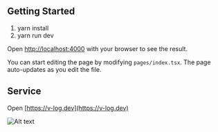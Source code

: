 ## Getting Started

1. yarn install
2. yarn run dev

Open [http://localhost:4000](http://localhost:4000) with your browser to see the result.

You can start editing the page by modifying `pages/index.tsx`. The page auto-updates as you edit the file.

## Service

Open [https://v-log.dev](https://v-log.dev)

![Alt text](https://d6c63ppcwec2x.cloudfront.net/qr_code_20230621.png)
